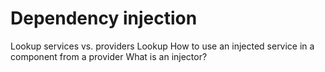 # Dependency injection

Lookup services vs. providers 
Lookup How to use an injected service in a component from a provider
What is an injector?
